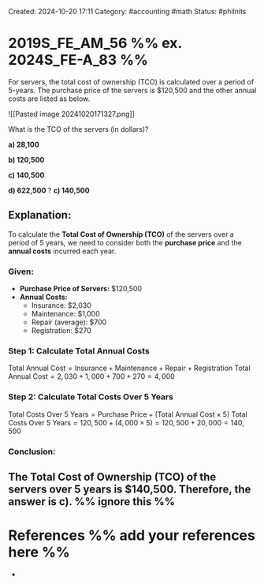 Created: 2024-10-20 17:11
Category: #accounting  #math
Status: #philnits



# 2019S_FE_AM_56 %% ex. 2024S_FE-A_83 %%

For servers, the total cost of ownership (TCO) is calculated over a period of 5-years. The purchase price of the servers is $120,500 and the other annual costs are listed as below.

![[Pasted image 20241020171327.png]]

What is the TCO of the servers (in dollars)? 

**a) 28,100** 

**b) 120,500** 

**c) 140,500** 

**d) 622,500**
?
**c) 140,500** 
## **Explanation:**

To calculate the **Total Cost of Ownership (TCO)** of the servers over a period of 5 years, we need to consider both the **purchase price** and the **annual costs** incurred each year.

### Given:

- **Purchase Price of Servers:** $120,500
- **Annual Costs:**
    - Insurance: $2,030
    - Maintenance: $1,000
    - Repair (average): $700
    - Registration: $270

### Step 1: Calculate Total Annual Costs

$\text{Total Annual Cost} = \text{Insurance} + \text{Maintenance} + \text{Repair} + \text{Registration}$
$\text{Total Annual Cost} = 2,030 + 1,000 + 700 + 270 = 4,000$

### Step 2: Calculate Total Costs Over 5 Years

$\text{Total Costs Over 5 Years} = \text{Purchase Price} + (\text{Total Annual Cost} \times 5)$
$\text{Total Costs Over 5 Years} = 120,500 + (4,000 \times 5) = 120,500 + 20,000 = 140,500$

### **Conclusion:**

The **Total Cost of Ownership (TCO)** of the servers over 5 years is **$140,500**. Therefore, the answer is **c)**.
%% ignore this %%
---









# References %% add your references here %%
- 
